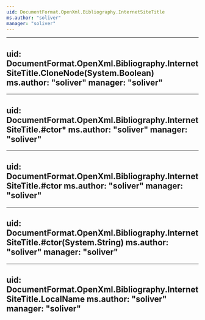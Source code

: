 ```yaml
---
uid: DocumentFormat.OpenXml.Bibliography.InternetSiteTitle
ms.author: "soliver"
manager: "soliver"
---
```


---
uid: DocumentFormat.OpenXml.Bibliography.InternetSiteTitle.CloneNode(System.Boolean)
ms.author: "soliver"
manager: "soliver"
---

---
uid: DocumentFormat.OpenXml.Bibliography.InternetSiteTitle.#ctor*
ms.author: "soliver"
manager: "soliver"
---

---
uid: DocumentFormat.OpenXml.Bibliography.InternetSiteTitle.#ctor
ms.author: "soliver"
manager: "soliver"
---

---
uid: DocumentFormat.OpenXml.Bibliography.InternetSiteTitle.#ctor(System.String)
ms.author: "soliver"
manager: "soliver"
---

---
uid: DocumentFormat.OpenXml.Bibliography.InternetSiteTitle.LocalName
ms.author: "soliver"
manager: "soliver"
---
